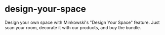# design-your-space
Design your own space with Minkowski's "Design Your Space" feature. Just scan your room, decorate it with our products, and buy the bundle.
